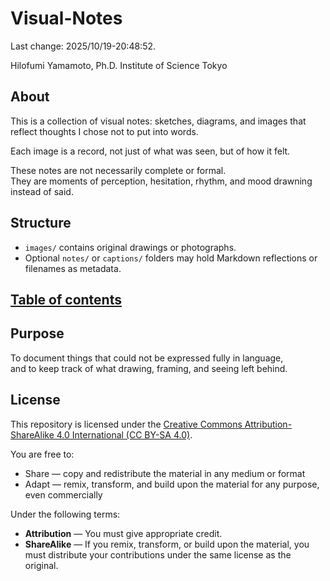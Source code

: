 # Visual-Notes

Last change: 2025/10/19-20:48:52.

Hilofumi Yamamoto, Ph.D. Institute of Science Tokyo

## About

This is a collection of visual notes: sketches, diagrams, and images that reflect thoughts I chose not to put into words.

Each image is a record, not just of what was seen, but of how it felt.

These notes are not necessarily complete or formal.  
They are moments of perception, hesitation, rhythm, and mood drawning instead of said.


## Structure

- `images/` contains original drawings or photographs.
- Optional `notes/` or `captions/` folders may hold Markdown reflections or filenames as metadata.

## [Table of contents](index.md) 

## Purpose

To document things that could not be expressed fully in language,  
and to keep track of what drawing, framing, and seeing left behind.

## License

This repository is licensed under the [Creative Commons Attribution-ShareAlike 4.0 International (CC BY-SA 4.0)](https://creativecommons.org/licenses/by-sa/4.0/).

You are free to:

- Share — copy and redistribute the material in any medium or format
- Adapt — remix, transform, and build upon the material for any purpose, even commercially

Under the following terms:

- **Attribution** — You must give appropriate credit.
- **ShareAlike** — If you remix, transform, or build upon the material, you must distribute your contributions under the same license as the original.
